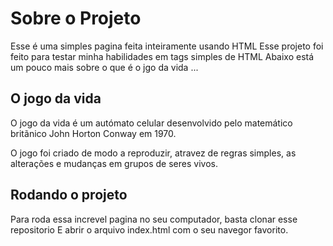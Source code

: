 # Sobre o Projeto

Esse é uma simples pagina feita inteiramente usando HTML
Esse projeto foi feito para testar minha habilidades em tags simples de HTML
Abaixo está um pouco mais sobre o que é o jgo da vida ...

## O jogo da vida 

O jogo da vida é um autómato celular desenvolvido pelo matemático britãnico 
John Horton Conway em 1970.

O jogo foi criado de modo a reproduzir, atravez de regras simples, as alterações e mudanças em grupos de seres vivos.

## Rodando o projeto

Para roda essa increvel pagina no seu computador, basta clonar esse repositorio
E abrir o arquivo index.html com o seu navegor favorito.
